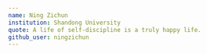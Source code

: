 ```yaml
---
name: Ning Zichun
institution: Shandong University
quote: A life of self-discipline is a truly happy life.
github_user: ningzichun
---
```

